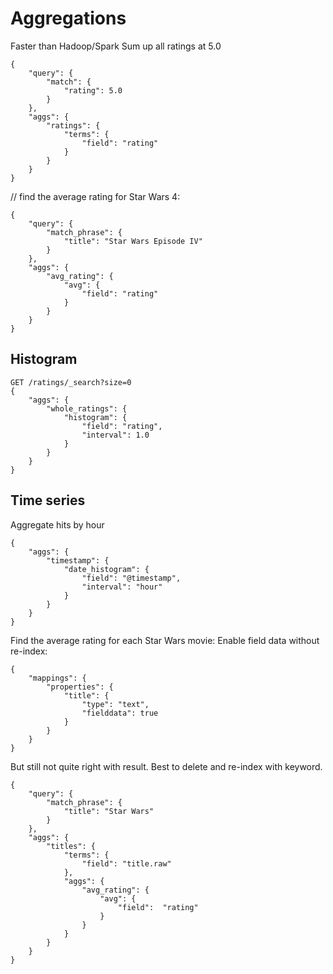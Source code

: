 # Aggregations
Faster than Hadoop/Spark
Sum up all ratings at 5.0
```shell script
{
    "query": {
        "match": {
            "rating": 5.0
        }
    },
    "aggs": {
        "ratings": {
            "terms": {
                "field": "rating"
            }
        }
    }
}
```

// find the average rating for Star Wars 4:
```shell script
{
    "query": {
        "match_phrase": {
            "title": "Star Wars Episode IV"
        }
    },
    "aggs": {
        "avg_rating": {
            "avg": {
                "field": "rating"
            }
        }
    }
}
```


## Histogram
```shell script
GET /ratings/_search?size=0
{
    "aggs": {
        "whole_ratings": {
            "histogram": {
                "field": "rating",
                "interval": 1.0
            }
        }
    }
}
```


## Time series
Aggregate hits by hour
```shell script
{
    "aggs": {
        "timestamp": {
            "date_histogram": {
                "field": "@timestamp",
                "interval": "hour"
            }
        }
    }
}
```


Find the average rating for each Star Wars movie:
Enable field data without re-index:
```shell script
{
    "mappings": {
        "properties": {
            "title": {
                "type": "text",
                "fielddata": true
            }
        }
    }
}
```

But still not quite right with result. Best to delete and re-index with keyword.
```shell script
{
    "query": {
        "match_phrase": {
            "title": "Star Wars"
        }
    },
    "aggs": {
        "titles": {
            "terms": {
                "field": "title.raw"
            },
            "aggs": {
                "avg_rating": {
                    "avg": {
                        "field":  "rating"
                    }
                }
            }
        }
    }
}
```
